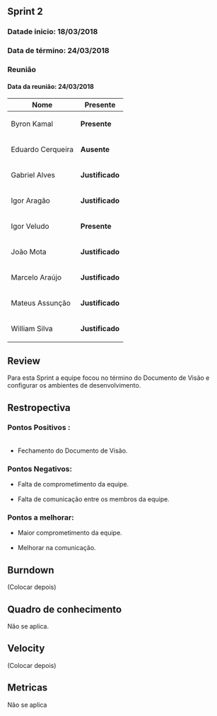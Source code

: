 ## Sprint 2

### Datade inicio: 18/03/2018

### Data de término: 24/03/2018


### Reunião
#### Data da reunião: 24/03/2018
|Nome|Presente|
|----|----|
|Byron Kamal|<p><strong>Presente</strong></p> |
|Eduardo Cerqueira|<p><strong>Ausente</strong></p>|
|Gabriel Alves|<p><strong>Justificado</strong></p>|
|Igor Aragão|<p><strong>Justificado</strong></p>|
|Igor Veludo|<p><strong>Presente</strong></p> |
|João Mota|<p><strong>Justificado</strong></p>|
|Marcelo Araújo|<p><strong>Justificado</strong></p>|
|Mateus Assunção|<p><strong>Justificado</strong></p>|
|William Silva|<p><strong>Justificado</strong></p>|

## Review
Para esta Sprint a equipe focou no término do Documento de Visão e configurar os ambientes de desenvolvimento.

## Restropectiva
### Pontos Positivos :
<ul>
   <li> Fechamento do Documento de Visão.</li>
</ul>

### Pontos Negativos:

<ul>
    <li> Falta de comprometimento da equipe.</li>
    <li> Falta de comunicação entre os membros da equipe.</li>
</ul>

### Pontos a melhorar:

<ul>
  <li> Maior comprometimento da equipe.</li>
  <li> Melhorar na comunicação.</li>
</ul>

## Burndown
(Colocar depois)

## Quadro de conhecimento
Não se aplica.

## Velocity
(Colocar depois)

## Metricas
Não se aplica
